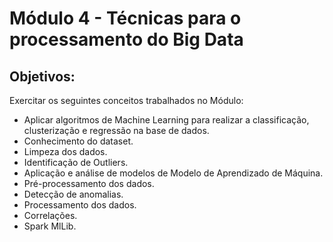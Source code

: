 
# Módulo 4 - Técnicas para o processamento do Big Data
## Objetivos:
Exercitar os seguintes conceitos trabalhados no Módulo:
- Aplicar algoritmos de Machine Learning para realizar a classificação, clusterização e regressão na base de dados.
- Conhecimento do dataset.
- Limpeza dos dados.
- Identificação de Outliers.
- Aplicação e análise de modelos de Modelo de Aprendizado de Máquina.
- Pré-processamento dos dados.
- Detecção de anomalias.
- Processamento dos dados.
- Correlações.
- Spark MlLib.
